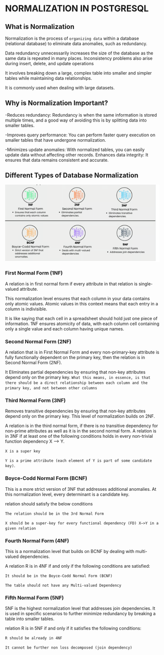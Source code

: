 # NORMALIZATION IN POSTGRESQL

## What is Normalization
Normalization is the process of `organizing data` within a database (relational database) to eliminate data anomalies, such as redundancy.

Data redundancy unnecessarily increases the size of the database as the same data is repeated in many places. Inconsistency problems also arise during insert, delete, and update operations

It involves breaking down a large, complex table into smaller and simpler tables while maintaining data relationships.

It is commonly used when dealing with large datasets.

## Why is Normalization  Important?
-Reduces redundancy: Redundancy is when the same information is stored multiple times, and a good way of avoiding this is by splitting data into smaller tables.

-Improves query performance: You can perform faster query execution on smaller tables that have undergone normalization.

-Minimizes update anomalies: With normalized tables, you can easily update data without affecting other records.
Enhances data integrity: It ensures that data remains consistent and accurate.

## Different Types of Database Normalization
![alt text](image.png)

### First Normal Form (1NF)

A relation is in first normal form if every attribute in that relation is single-valued attribute. 

This normalization level ensures that each column in your data contains only atomic values. Atomic values in this context means that each entry in a column is indivisible. 

It is like saying that each cell in a spreadsheet should hold just one piece of information. 1NF ensures atomicity of data, with each column cell containing only a single value and each column having unique names.

### Second Normal Form (2NF)
A relation that is in First Normal Form and every non-primary-key attribute is fully functionally dependent on the primary key, then the relation is in Second Normal Form (2NF).

It Eliminates partial dependencies by ensuring that non-key attributes depend only on the primary key. `What this means, in essence, is that there should be a direct relationship between each column and the primary key, and not between other columns`

 ### Third Normal Form (3NF)
Removes transitive dependencies by ensuring that non-key attributes depend only on the primary key. This level of normalization builds on 2NF.

A relation is in the third normal form, if there is no transitive dependency for non-prime attributes as well as it is in the second normal form. A relation is in 3NF if at least one of the following conditions holds in every non-trivial function dependency X –> Y.

`X is a super key`

`Y is a prime attribute (each element of Y is part of some candidate key)`.

### Boyce-Codd Normal Form (BCNF)
This is a more strict version of 3NF that addresses additional anomalies. At this normalization level, every determinant is a candidate key.

relation should satisfy the below conditions

`The relation should be in the 3rd Normal Form`

`X should be a super-key for every functional dependency (FD) X−>Y in a given relation `

### Fourth Normal Form (4NF)
This is a normalization level that builds on BCNF by dealing with multi-valued dependencies.

A relation R is in 4NF if and only if the following conditions are satisfied: 

`It should be in the Boyce-Codd Normal Form (BCNF)`

`The table should not have any Multi-valued Dependency`

 ### Fifth Normal Form (5NF)
5NF is the highest normalization level that addresses join dependencies. It is used in specific scenarios to further minimize redundancy by breaking a table into smaller tables.

relation R is in 5NF if and only if it satisfies the following conditions:

`R should be already in 4NF`

`It cannot be further non loss decomposed (join dependency)`


